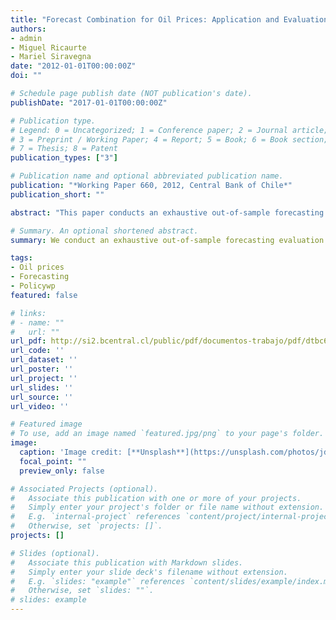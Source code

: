 ```yaml
---
title: "Forecast Combination for Oil Prices: Application and Evaluation of Methodologies"
authors:
- admin
- Miguel Ricaurte
- Mariel Siravegna
date: "2012-01-01T00:00:00Z"
doi: ""

# Schedule page publish date (NOT publication's date).
publishDate: "2017-01-01T00:00:00Z"

# Publication type.
# Legend: 0 = Uncategorized; 1 = Conference paper; 2 = Journal article;
# 3 = Preprint / Working Paper; 4 = Report; 5 = Book; 6 = Book section;
# 7 = Thesis; 8 = Patent
publication_types: ["3"]

# Publication name and optional abbreviated publication name.
publication: "*Working Paper 660, 2012, Central Bank of Chile*"
publication_short: ""

abstract: "This paper conducts an exhaustive out-of-sample forecasting evaluation exercise for the monthly price of crude oil between 1992 and 2011. The idea is to identify the forecasting strategy that results in the 'best' forecasts in terms of mean forecasting error. To this end, a wide variety of econometric models as well as future prices are tested for different forecasting horizons in an individual manner, as well as combined. We find that for short horizons (1 and 3 months), an ARIMA specification results in smaller forecasting errors, but for longer horizons (6-24 months), future prices outperform other models. All models are found to underestimate the true price of oil, on average. The combination of these individual models only yields smaller forecasting errors when compared to the 'best' individual strategy in a restricted sample ending in 2005. Nevertheless, when we tabulate the number of times one strategy yields the largest forecasting error compared to other alternatives, combinations of forecasts never yields the highest absolute error except one month ahead. These results are robust to the sample selection."

# Summary. An optional shortened abstract.
summary: We conduct an exhaustive out-of-sample forecasting evaluation exercise for the monthly price of crude oil between 1992 and 2011.

tags:
- Oil prices
- Forecasting
- Policywp
featured: false

# links:
# - name: ""
#   url: ""
url_pdf: http://si2.bcentral.cl/public/pdf/documentos-trabajo/pdf/dtbc660.pdf
url_code: ''
url_dataset: ''
url_poster: ''
url_project: ''
url_slides: ''
url_source: ''
url_video: ''

# Featured image
# To use, add an image named `featured.jpg/png` to your page's folder. 
image:
  caption: 'Image credit: [**Unsplash**](https://unsplash.com/photos/jdD8gXaTZsc)'
  focal_point: ""
  preview_only: false

# Associated Projects (optional).
#   Associate this publication with one or more of your projects.
#   Simply enter your project's folder or file name without extension.
#   E.g. `internal-project` references `content/project/internal-project/index.md`.
#   Otherwise, set `projects: []`.
projects: []

# Slides (optional).
#   Associate this publication with Markdown slides.
#   Simply enter your slide deck's filename without extension.
#   E.g. `slides: "example"` references `content/slides/example/index.md`.
#   Otherwise, set `slides: ""`.
# slides: example
---
```

